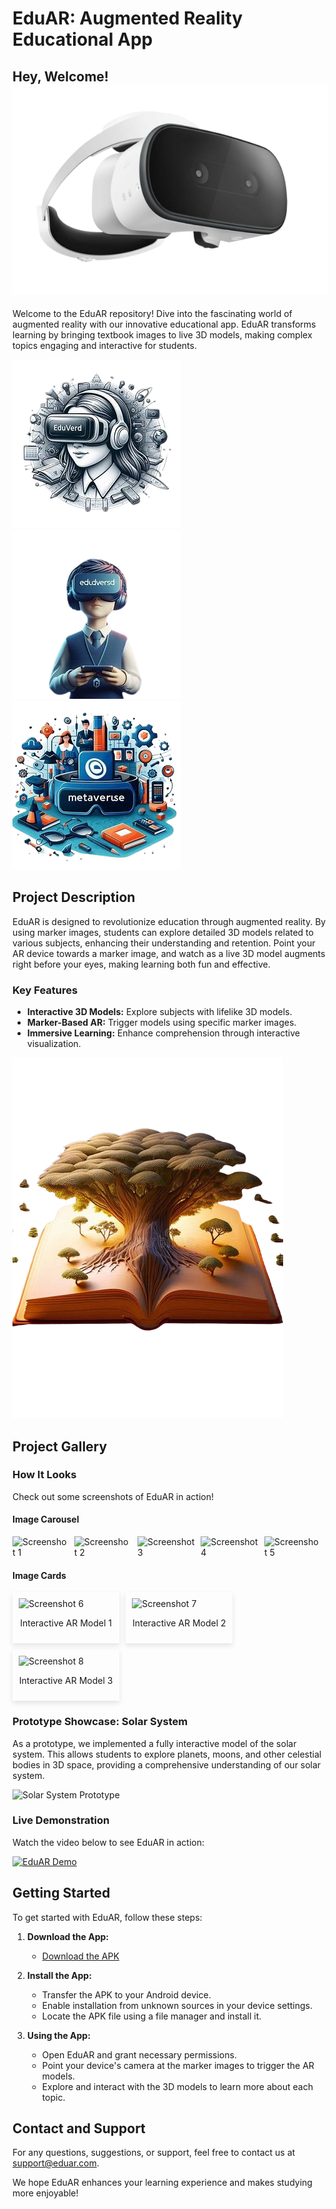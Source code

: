 # EduAR: Augmented Reality Educational App

## Hey, Welcome! ![AR Headset](/img/Apple-AR-Headset-740x493-removebg-preview.png)

Welcome to the EduAR repository! Dive into the fascinating world of augmented reality with our innovative educational app. EduAR transforms learning by bringing textbook images to live 3D models, making complex topics engaging and interactive for students.

![EduAR Logo](/img/logo2-removebg-preview.png)
![EduAR Logo](/img/logo4-removebg-preview.png)
![EduAR Logo](/img/logo3-removebg-preview.png)

## Project Description

EduAR is designed to revolutionize education through augmented reality. By using marker images, students can explore detailed 3D models related to various subjects, enhancing their understanding and retention. Point your AR device towards a marker image, and watch as a live 3D model augments right before your eyes, making learning both fun and effective.

### Key Features

- **Interactive 3D Models:** Explore subjects with lifelike 3D models.
- **Marker-Based AR:** Trigger models using specific marker images.
- **Immersive Learning:** Enhance comprehension through interactive visualization.

![Example Marker Image](img/tree-removebg-preview.png)

## Project Gallery

### How It Looks

Check out some screenshots of EduAR in action!

#### Image Carousel

<div style="display: flex; overflow-x: scroll;">
  <img src="https://via.placeholder.com/300x200" alt="Screenshot 1" style="margin-right: 10px;">
  <img src="https://via.placeholder.com/300x200" alt="Screenshot 2" style="margin-right: 10px;">
  <img src="https://via.placeholder.com/300x200" alt="Screenshot 3" style="margin-right: 10px;">
  <img src="https://via.placeholder.com/300x200" alt="Screenshot 4" style="margin-right: 10px;">
  <img src="https://via.placeholder.com/300x200" alt="Screenshot 5" style="margin-right: 10px;">
</div>

#### Image Cards

<div style="display: flex; flex-wrap: wrap; gap: 10px;">
  <div style="flex: 1 1 30%; max-width: 30%; box-shadow: 0 4px 8px rgba(0, 0, 0, 0.1); padding: 10px;">
    <img src="https://via.placeholder.com/300x200" alt="Screenshot 6">
    <p style="text-align: center;">Interactive AR Model 1</p>
  </div>
  <div style="flex: 1 1 30%; max-width: 30%; box-shadow: 0 4px 8px rgba(0, 0, 0, 0.1); padding: 10px;">
    <img src="https://via.placeholder.com/300x200" alt="Screenshot 7">
    <p style="text-align: center;">Interactive AR Model 2</p>
  </div>
  <div style="flex: 1 1 30%; max-width: 30%; box-shadow: 0 4px 8px rgba(0, 0, 0, 0.1); padding: 10px;">
    <img src="https://via.placeholder.com/300x200" alt="Screenshot 8">
    <p style="text-align: center;">Interactive AR Model 3</p>
  </div>
  <!-- Add more cards as needed -->
</div>

### Prototype Showcase: Solar System

As a prototype, we implemented a fully interactive model of the solar system. This allows students to explore planets, moons, and other celestial bodies in 3D space, providing a comprehensive understanding of our solar system.

![Solar System Prototype](https://via.placeholder.com/300x200)

### Live Demonstration

Watch the video below to see EduAR in action:

[![EduAR Demo](https://via.placeholder.com/300x200)](https://www.youtube.com/watch?v=dummyvideolink)

## Getting Started

To get started with EduAR, follow these steps:

1. **Download the App:**
   - [Download the APK](https://github.com/your-repo-link)
   
2. **Install the App:**
   - Transfer the APK to your Android device.
   - Enable installation from unknown sources in your device settings.
   - Locate the APK file using a file manager and install it.

3. **Using the App:**
   - Open EduAR and grant necessary permissions.
   - Point your device's camera at the marker images to trigger the AR models.
   - Explore and interact with the 3D models to learn more about each topic.

## Contact and Support

For any questions, suggestions, or support, feel free to contact us at [support@eduar.com](mailto:support@eduar.com).

We hope EduAR enhances your learning experience and makes studying more enjoyable!
